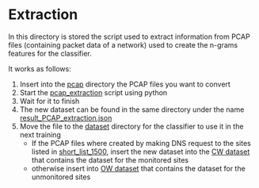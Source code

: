 # Extraction

In this directory is stored the script used to extract information from PCAP files (containing packet data of a
network) used to create the n-grams features for the classifier.

It works as follows:

1. Insert into the [pcap](pcap) directory the PCAP files you want to convert
2. Start the [pcap_extraction](pcaps_extraction.py) script using python
3. Wait for it to finish
4. The new dataset can be found in the same directory under the
   name [result_PCAP_extraction.json](result_PCAP_extraction.json)
5. Move the file to the [dataset](../../datasets) directory for the classifier to use it in the next training
    - If the PCAP files where created by making DNS request to the sites listed
      in [short_list_1500](../collection/short_list_1500), insert the new dataset into
      the [CW dataset](../../datasets/CW) that contains the dataset for the monitored sites
    - otherwise insert into [OW dataset](../../datasets/OW) that contains the dataset for the unmonitored sites

